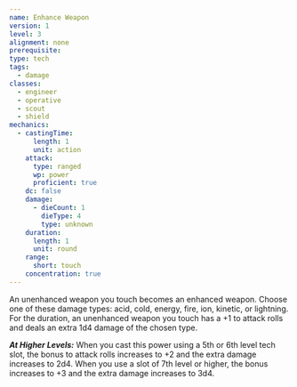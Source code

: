 ```yaml
---
name: Enhance Weapon
version: 1
level: 3
alignment: none
prerequisite: 
type: tech
tags:
  - damage
classes:
  - engineer
  - operative
  - scout
  - shield
mechanics:
  - castingTime:
      length: 1
      unit: action
    attack:
      type: ranged
      wp: power
      proficient: true
    dc: false
    damage:
      - dieCount: 1
        dieType: 4
        type: unknown
    duration:
      length: 1
      unit: round
    range:
      short: touch
    concentration: true
---
```

An unenhanced weapon you touch becomes an enhanced weapon. Choose one of these damage types: acid, cold, energy, fire, ion, kinetic, or lightning. For the duration, an unenhanced weapon you touch has a +1 to attack rolls and deals an extra 1d4 damage of the chosen type.

***__At Higher Levels__:*** When you cast this power using a 5th or 6th level tech slot, the bonus to attack rolls increases to +2 and the extra damage increases to 2d4. When you use a slot of 7th level or higher, the bonus increases to +3 and the extra damage increases to 3d4.
    